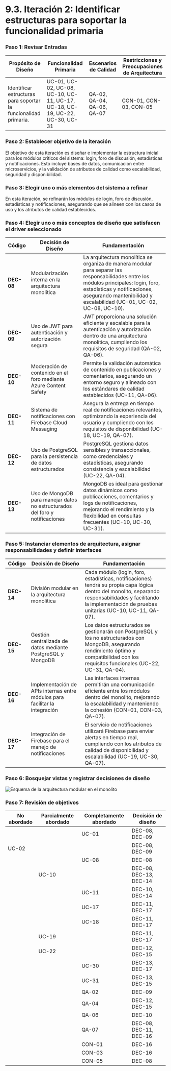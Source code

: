 # 9.3. Iteración 2: Identificar estructuras para soportar la funcionalidad primaria

### Paso 1: Revisar Entradas

| **Propósito de Diseño**                              | **Funcionalidad Primaria**                    | **Escenarios de Calidad**                        | **Restricciones y Preocupaciones de Arquitectura**               |
|------------------------------------------------------|-----------------------------------------------|-------------------------------------------------|-------------------------------------------------------------------|
| Identificar estructuras para soportar la funcionalidad primaria. | UC-01, UC-02, UC-08, UC-10, UC-11, UC-17, UC-18, UC-19, UC-22, UC-30, UC-31 | QA-02, QA-04, QA-06, QA-07                      | CON-01, CON-03, CON-05                                          |

### Paso 2: Establecer objetivo de la iteración

El objetivo de esta iteración es diseñar e implementar la estructura inicial para los módulos críticos del sistema: login, foro de discusión, estadísticas y notificaciones. Esto incluye bases de datos, comunicación entre microservicios, y la validación de atributos de calidad como escalabilidad, seguridad y disponibilidad.

### Paso 3: Elegir uno o más elementos del sistema a refinar

En esta iteración, se refinarán los módulos de login, foro de discusión, estadísticas y notificaciones, asegurando que se alineen con los casos de uso y los atributos de calidad establecidos.

### Paso 4: Elegir uno o más conceptos de diseño que satisfacen el driver seleccionado

| **Código** | **Decisión de Diseño**                                                        | **Fundamentación**                                                                                                                                                                                     |
|------------|--------------------------------------------------------------------------------|--------------------------------------------------------------------------------------------------------------------------------------------------------------------------------------------------------|
| **DEC-08** | Modularización interna en la arquitectura monolítica                          | La arquitectura monolítica se organiza de manera modular para separar las responsabilidades entre los módulos principales: login, foro, estadísticas y notificaciones, asegurando mantenibilidad y escalabilidad (UC-01, UC-02, UC-08, UC-10). |
| **DEC-09** | Uso de JWT para autenticación y autorización segura                           | JWT proporciona una solución eficiente y escalable para la autenticación y autorización dentro de una arquitectura monolítica, cumpliendo los requisitos de seguridad (QA-02, QA-06).                                                      |
| **DEC-10** | Moderación de contenido en el foro mediante Azure Content Safety              | Permite la validación automática de contenido en publicaciones y comentarios, asegurando un entorno seguro y alineado con los estándares de calidad establecidos (UC-11, QA-06).                                                           |
| **DEC-11** | Sistema de notificaciones con Firebase Cloud Messaging                        | Asegura la entrega en tiempo real de notificaciones relevantes, optimizando la experiencia del usuario y cumpliendo con los requisitos de disponibilidad (UC-18, UC-19, QA-07).                                                             |
| **DEC-12** | Uso de PostgreSQL para la persistencia de datos estructurados                | PostgreSQL gestiona datos sensibles y transaccionales, como credenciales y estadísticas, asegurando consistencia y escalabilidad (UC-22, QA-04).                                                                                          |
| **DEC-13** | Uso de MongoDB para manejar datos no estructurados del foro y notificaciones  | MongoDB es ideal para gestionar datos dinámicos como publicaciones, comentarios y logs de notificaciones, mejorando el rendimiento y la flexibilidad en consultas frecuentes (UC-10, UC-30, UC-31).                                      |

### Paso 5: Instanciar elementos de arquitectura, asignar responsabilidades y definir interfaces

| **Código** | **Decisión de Diseño**                                                            | **Fundamentación**                                                                                                                                                                        |
|------------|------------------------------------------------------------------------------------|------------------------------------------------------------------------------------------------------------------------------------------------------------------------------------------|
| **DEC-14** | División modular en la arquitectura monolítica                                    | Cada módulo (login, foro, estadísticas, notificaciones) tendrá su propia capa lógica dentro del monolito, separando responsabilidades y facilitando la implementación de pruebas unitarias (UC-10, UC-11, QA-07).                |
| **DEC-15** | Gestión centralizada de datos mediante PostgreSQL y MongoDB                       | Los datos estructurados se gestionarán con PostgreSQL y los no estructurados con MongoDB, asegurando rendimiento óptimo y compatibilidad con los requisitos funcionales (UC-22, UC-31, QA-04).                                     |
| **DEC-16** | Implementación de APIs internas entre módulos para facilitar la integración       | Las interfaces internas permitirán una comunicación eficiente entre los módulos dentro del monolito, mejorando la escalabilidad y manteniendo la cohesión (CON-01, CON-03, QA-07).                                             |
| **DEC-17** | Integración de Firebase para el manejo de notificaciones                          | El servicio de notificaciones utilizará Firebase para enviar alertas en tiempo real, cumpliendo con los atributos de calidad de disponibilidad y escalabilidad (UC-19, UC-30, QA-07).                                            |

### Paso 6: Bosquejar vistas y registrar decisiones de diseño

![Esquema de la arquitectura modular en el monolito](https://github.com/user-attachments/assets/architecture-modular-monolith.png)

### Paso 7: Revisión de objetivos

| **No abordado** | **Parcialmente abordado** | **Completamente abordado** | **Decisión de diseño** |
|-----------------|---------------------------|----------------------------|------------------------|
|                 |                           | UC-01                      | DEC-08, DEC-09         |
| UC-02           |                           |                            | DEC-08, DEC-09         |
|                 |                           | UC-08                      | DEC-08                 |
|                 | UC-10                     |                            | DEC-08, DEC-13, DEC-14 |
|                 |                           | UC-11                      | DEC-10, DEC-14         |
|                 |                           | UC-17                      | DEC-11, DEC-17         |
|                 |                           | UC-18                      | DEC-11, DEC-17         |
|                 | UC-19                     |                            | DEC-11, DEC-17         |
|                 | UC-22                     |                            | DEC-12, DEC-15         |
|                 |                           | UC-30                      | DEC-13, DEC-17         |
|                 |                           | UC-31                      | DEC-13, DEC-15         |
|                 |                           | QA-02                      | DEC-09                 |
|                 |                           | QA-04                      | DEC-12, DEC-15         |
|                 |                           | QA-06                      | DEC-10                 |
|                 |                           | QA-07                      | DEC-08, DEC-11, DEC-16 |
|                 |                           | CON-01                     | DEC-16                 |
|                 |                           | CON-03                     | DEC-16                 |
|                 |                           | CON-05                     | DEC-08                 |
